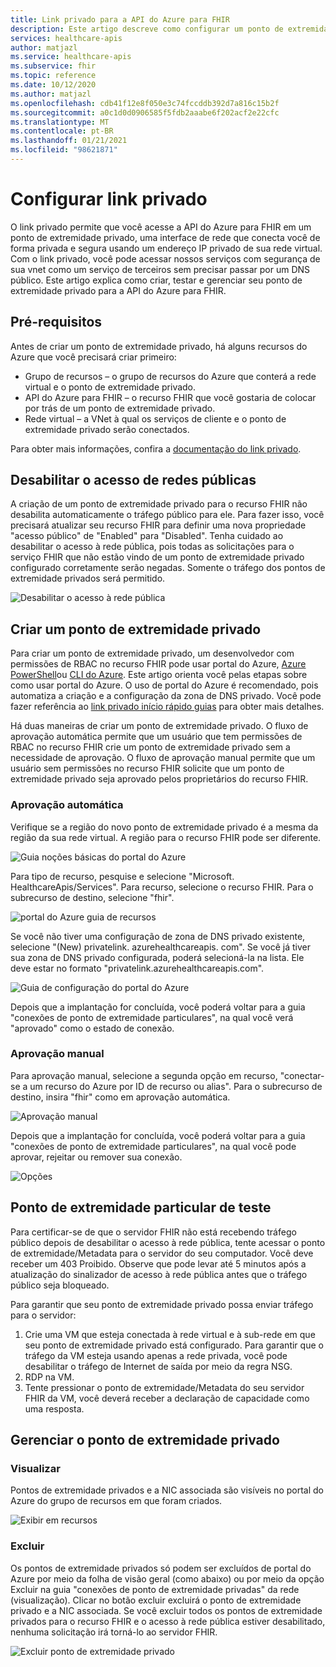 ```yaml
---
title: Link privado para a API do Azure para FHIR
description: Este artigo descreve como configurar um ponto de extremidade privado para a API do Azure para serviços FHIRs
services: healthcare-apis
author: matjazl
ms.service: healthcare-apis
ms.subservice: fhir
ms.topic: reference
ms.date: 10/12/2020
ms.author: matjazl
ms.openlocfilehash: cdb41f12e8f050e3c74fccddb392d7a816c15b2f
ms.sourcegitcommit: a0c1d0d0906585f5fdb2aaabe6f202acf2e22cfc
ms.translationtype: MT
ms.contentlocale: pt-BR
ms.lasthandoff: 01/21/2021
ms.locfileid: "98621871"
---
```

# <a name="configure-private-link"></a>Configurar link privado

O link privado permite que você acesse a API do Azure para FHIR em um ponto de extremidade privado, uma interface de rede que conecta você de forma privada e segura usando um endereço IP privado de sua rede virtual. Com o link privado, você pode acessar nossos serviços com segurança de sua vnet como um serviço de terceiros sem precisar passar por um DNS público. Este artigo explica como criar, testar e gerenciar seu ponto de extremidade privado para a API do Azure para FHIR.

## <a name="prerequisites"></a>Pré-requisitos

Antes de criar um ponto de extremidade privado, há alguns recursos do Azure que você precisará criar primeiro:

- Grupo de recursos – o grupo de recursos do Azure que conterá a rede virtual e o ponto de extremidade privado.
- API do Azure para FHIR – o recurso FHIR que você gostaria de colocar por trás de um ponto de extremidade privado.
- Rede virtual – a VNet à qual os serviços de cliente e o ponto de extremidade privado serão conectados.

Para obter mais informações, confira a [documentação do link privado](../private-link/index.yml).

## <a name="disable-public-network-access"></a>Desabilitar o acesso de redes públicas

A criação de um ponto de extremidade privado para o recurso FHIR não desabilita automaticamente o tráfego público para ele. Para fazer isso, você precisará atualizar seu recurso FHIR para definir uma nova propriedade "acesso público" de "Enabled" para "Disabled". Tenha cuidado ao desabilitar o acesso à rede pública, pois todas as solicitações para o serviço FHIR que não estão vindo de um ponto de extremidade privado configurado corretamente serão negadas. Somente o tráfego dos pontos de extremidade privados será permitido.

![Desabilitar o acesso à rede pública](media/private-link/private-link-disable.png)

## <a name="create-private-endpoint"></a>Criar um ponto de extremidade privado

Para criar um ponto de extremidade privado, um desenvolvedor com permissões de RBAC no recurso FHIR pode usar portal do Azure, [Azure PowerShell](../private-link/create-private-endpoint-powershell.md)ou [CLI do Azure](../private-link/create-private-endpoint-cli.md). Este artigo orienta você pelas etapas sobre como usar portal do Azure. O uso de portal do Azure é recomendado, pois automatiza a criação e a configuração da zona de DNS privado. Você pode fazer referência ao [link privado início rápido guias](../private-link/create-private-endpoint-portal.md) para obter mais detalhes.

Há duas maneiras de criar um ponto de extremidade privado. O fluxo de aprovação automática permite que um usuário que tem permissões de RBAC no recurso FHIR crie um ponto de extremidade privado sem a necessidade de aprovação. O fluxo de aprovação manual permite que um usuário sem permissões no recurso FHIR solicite que um ponto de extremidade privado seja aprovado pelos proprietários do recurso FHIR.

### <a name="auto-approval"></a>Aprovação automática

Verifique se a região do novo ponto de extremidade privado é a mesma da região da sua rede virtual. A região para o recurso FHIR pode ser diferente.

![Guia noções básicas do portal do Azure](media/private-link/private-link-portal2.png)

Para tipo de recurso, pesquise e selecione "Microsoft. HealthcareApis/Services". Para recurso, selecione o recurso FHIR. Para o subrecurso de destino, selecione "fhir".

![portal do Azure guia de recursos](media/private-link/private-link-portal1.png)

Se você não tiver uma configuração de zona de DNS privado existente, selecione "(New) privatelink. azurehealthcareapis. com". Se você já tiver sua zona de DNS privado configurada, poderá selecioná-la na lista. Ele deve estar no formato "privatelink.azurehealthcareapis.com".

![Guia de configuração do portal do Azure](media/private-link/private-link-portal3.png)

Depois que a implantação for concluída, você poderá voltar para a guia "conexões de ponto de extremidade particulares", na qual você verá "aprovado" como o estado de conexão.

### <a name="manual-approval"></a>Aprovação manual

Para aprovação manual, selecione a segunda opção em recurso, "conectar-se a um recurso do Azure por ID de recurso ou alias". Para o subrecurso de destino, insira "fhir" como em aprovação automática.

![Aprovação manual](media/private-link/private-link-manual.png)

Depois que a implantação for concluída, você poderá voltar para a guia "conexões de ponto de extremidade particulares", na qual você pode aprovar, rejeitar ou remover sua conexão.

![Opções](media/private-link/private-link-options.png)

## <a name="test-private-endpoint"></a>Ponto de extremidade particular de teste

Para certificar-se de que o servidor FHIR não está recebendo tráfego público depois de desabilitar o acesso à rede pública, tente acessar o ponto de extremidade/Metadata para o servidor do seu computador. Você deve receber um 403 Proibido. Observe que pode levar até 5 minutos após a atualização do sinalizador de acesso à rede pública antes que o tráfego público seja bloqueado.

Para garantir que seu ponto de extremidade privado possa enviar tráfego para o servidor:

1. Crie uma VM que esteja conectada à rede virtual e à sub-rede em que seu ponto de extremidade privado está configurado. Para garantir que o tráfego da VM esteja usando apenas a rede privada, você pode desabilitar o tráfego de Internet de saída por meio da regra NSG.
2. RDP na VM.
3. Tente pressionar o ponto de extremidade/Metadata do seu servidor FHIR da VM, você deverá receber a declaração de capacidade como uma resposta.

## <a name="manage-private-endpoint"></a>Gerenciar o ponto de extremidade privado

### <a name="view"></a>Visualizar

Pontos de extremidade privados e a NIC associada são visíveis no portal do Azure do grupo de recursos em que foram criados.

![Exibir em recursos](media/private-link/private-link-view.png)

### <a name="delete"></a>Excluir

Os pontos de extremidade privados só podem ser excluídos de portal do Azure por meio da folha de visão geral (como abaixo) ou por meio da opção Excluir na guia "conexões de ponto de extremidade privadas" da rede (visualização). Clicar no botão excluir excluirá o ponto de extremidade privado e a NIC associada. Se você excluir todos os pontos de extremidade privados para o recurso FHIR e o acesso à rede pública estiver desabilitado, nenhuma solicitação irá torná-lo ao servidor FHIR.

![Excluir ponto de extremidade privado](media/private-link/private-link-delete.png)
